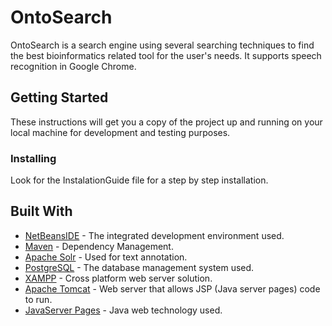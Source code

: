# OntoSearch

OntoSearch is a search engine using several searching techniques to find the best bioinformatics related tool for the user's needs.
It supports speech recognition in Google Chrome.

## Getting Started

These instructions will get you a copy of the project up and running on your local machine for development and testing purposes.

### Installing

Look for the InstalationGuide file for a step by step installation.

## Built With

* [NetBeansIDE](https://netbeans.org/) - The integrated development environment used.
* [Maven](https://maven.apache.org/) - Dependency Management.
* [Apache Solr](https://lucene.apache.org/solr/) - Used for text annotation.
* [PostgreSQL](https://www.postgresql.org/) - The database management system used.
* [XAMPP](https://www.apachefriends.org/index.html) - Cross platform web server solution.
* [Apache Tomcat](http://tomcat.apache.org/) - Web server that allows JSP (Java server pages) code to run.
* [JavaServer Pages](https://www.oracle.com/technetwork/java/index-jsp-138231.html) - Java web technology used.
